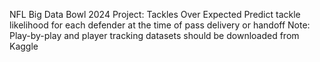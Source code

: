 NFL Big Data Bowl 2024 Project: Tackles Over Expected
Predict tackle likelihood for each defender at the time of pass delivery or handoff
Note: Play-by-play and player tracking datasets should be downloaded from Kaggle
